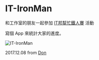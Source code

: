 # IT-IronMan

和工作室的朋友一起參加 [IT邦幫忙鐵人賽](https://ithelp.ithome.com.tw/ironman) 活動

寫個 App 來統計大家的進度。

![IT-IronMan](readme/IronMan.gif)

2017.12.08 from [Don](https://ios.devdon.com)